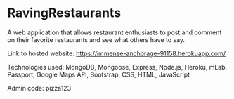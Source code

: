 # RavingRestaurants

A web application that allows restaurant enthusiasts to post and comment on their favorite restaurants and see what others have to say.

Link to hosted website: https://immense-anchorage-91158.herokuapp.com/

Technologies used: MongoDB, Mongoose, Express, Node.js, Heroku, mLab, Passport, Google Maps API, Bootstrap, CSS, HTML, JavaScript

Admin code: pizza123
